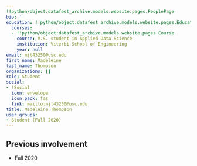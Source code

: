 ```yaml
---
!!python/object:datafest_archive.models.website.pages.PeoplePage
bio: ''
education: !!python/object:datafest_archive.models.website.pages.Education
  courses:
  - !!python/object:datafest_archive.models.website.pages.Course
    course: M.S. student in Applied Data Science
    institution: Viterbi School of Engineering
    year: null
email: mjt43250@usc.edu
first_name: Madeleine
last_name: Thompson
organizations: []
role: Student
social:
- !Social
  icon: envelope
  icon_pack: fas
  link: mailto:mjt43250@usc.edu
title: Madeleine Thompson
user_groups:
- Student (Fall 2020)
---
```



## Previous involvement

* Fall 2020

